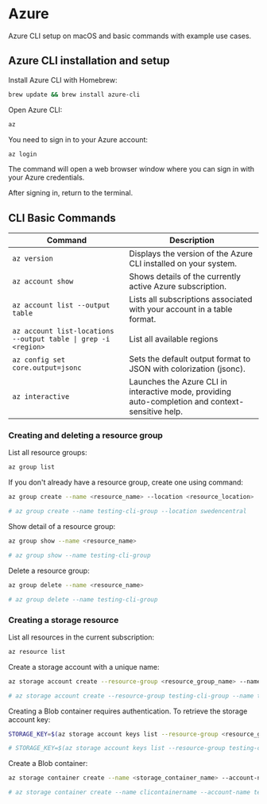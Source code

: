 # Azure

Azure CLI setup on macOS and basic commands with example use cases.

## Azure CLI installation and setup

Install Azure CLI with Homebrew:

```sh
brew update && brew install azure-cli
```

Open Azure CLI:

```sh
az
```

You need to sign in to your Azure account:

```sh
az login
```

The command will open a web browser window where you can sign in with your Azure credentials.

After signing in, return to the terminal.

## CLI Basic Commands

| Command                                                        | Description                                                                                       |
| -------------------------------------------------------------- | ------------------------------------------------------------------------------------------------- |
| `az version`                                                   | Displays the version of the Azure CLI installed on your system.                                   |
| `az account show`                                              | Shows details of the currently active Azure subscription.                                         |
| `az account list --output table`                               | Lists all subscriptions associated with your account in a table format.                           |
| `az account list-locations --output table \| grep -i <region>` | List all available regions                                                                        |
| `az config set core.output=jsonc`                              | Sets the default output format to JSON with colorization (jsonc).                                 |
| `az interactive`                                               | Launches the Azure CLI in interactive mode, providing auto-completion and context-sensitive help. |

### Creating and deleting a resource group

List all resource groups:

```bash
az group list
```

If you don't already have a resource group, create one using command:

```bash
az group create --name <resource_name> --location <resource_location>

# az group create --name testing-cli-group --location swedencentral
```

Show detail of a resource group:

```bash
az group show --name <resource_name>

# az group show --name testing-cli-group
```

Delete a resource group:

```bash
az group delete --name <resource_name>

# az group delete --name testing-cli-group
```

### Creating a storage resource

List all resources in the current subscription:

```bash
az resource list
```

Create a storage account with a unique name:

```bash
az storage account create --resource-group <resource_group_name> --name <store_name> --location <azure_region> --sku <replication_strategy> --kind <storage_account_type>

# az storage account create --resource-group testing-cli-group --name testingclistorage --location swedencentral --sku Standard_LRS --kind StorageV2
```

Creating a Blob container requires authentication. To retrieve the storage account key:

```bash
STORAGE_KEY=$(az storage account keys list --resource-group <resource_group_name> --account-name <storage_account_name> --query '[0].value' --output tsv)

# STORAGE_KEY=$(az storage account keys list --resource-group testing-cli-group --account-name testingclistorage --query '[0].value' --output tsv)
```

Create a Blob container:

```bash
az storage container create --name <storage_container_name> --account-name <storage_account_name> --account-key $STORAGE_KEY

# az storage container create --name clicontainername --account-name testingclistorage --account-key $STORAGE_KEY
```
